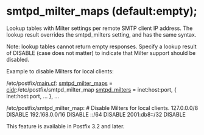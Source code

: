 # smtpd_milter_maps (default:empty); 

 Lookup tables with Milter settings per remote SMTP client IP
address.  The lookup result overrides the smtpd_milters setting,
and has the same syntax. 

 Note: lookup tables cannot return empty responses. Specify a
lookup result of DISABLE (case does not matter) to indicate that
Milter support should be disabled. 

 Example to disable Milters for local clients: 


/etc/postfix/<a href="postconf.5.html">main.cf</a>:
    <a href="postconf.5.html#smtpd_milter_maps">smtpd_milter_maps</a> = <a href="cidr_table.5.html">cidr</a>:/etc/postfix/smtpd_milter_map
    <a href="postconf.5.html#smtpd_milters">smtpd_milters</a> = inet:host:port, { inet:host:port, ... }, ...



/etc/postfix/smtpd_milter_map:
    # Disable Milters for local clients.
    127.0.0.0/8    DISABLE
    192.168.0.0/16 DISABLE
    ::/64          DISABLE
    2001:db8::/32  DISABLE


 This feature is available in Postfix 3.2 and later.  


